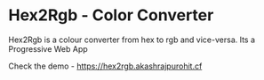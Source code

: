 # Hex2Rgb - Color Converter
Hex2Rgb is a colour converter from hex to rgb and vice-versa. Its a Progressive Web App

Check the demo - https://hex2rgb.akashrajpurohit.cf
